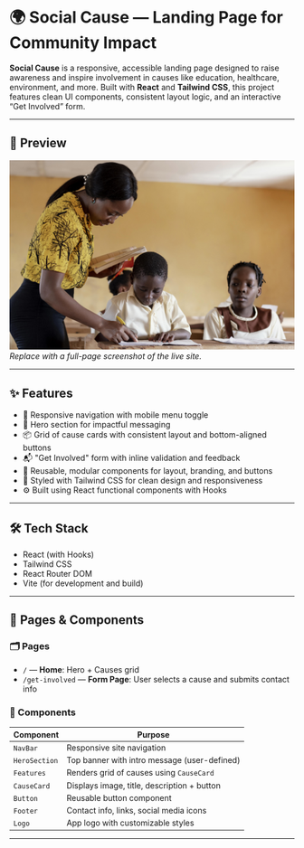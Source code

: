 # 🌍 Social Cause — Landing Page for Community Impact

**Social Cause** is a responsive, accessible landing page designed to raise awareness and inspire involvement in causes like education, healthcare, environment, and more. Built with **React** and **Tailwind CSS**, this project features clean UI components, consistent layout logic, and an interactive “Get Involved” form.

---

## 📸 Preview

![Preview Screenshot](./public/assets/images/education-for-all.jpg)  
*Replace with a full-page screenshot of the live site.*

---

## ✨ Features

- 🔹 Responsive navigation with mobile menu toggle
- 🎯 Hero section for impactful messaging
- 📦 Grid of cause cards with consistent layout and bottom-aligned buttons
- 📬 "Get Involved" form with inline validation and feedback
- 🧩 Reusable, modular components for layout, branding, and buttons
- 🎨 Styled with Tailwind CSS for clean design and responsiveness
- ⚙️ Built using React functional components with Hooks

---

## 🛠 Tech Stack

- React (with Hooks)
- Tailwind CSS
- React Router DOM
- Vite (for development and build)

---

## 🧱 Pages & Components

### 🗂️ Pages
- `/` — **Home**: Hero + Causes grid
- `/get-involved` — **Form Page**: User selects a cause and submits contact info

### 🧩 Components

| Component      | Purpose                                      |
|----------------|----------------------------------------------|
| `NavBar`       | Responsive site navigation                   |
| `HeroSection`  | Top banner with intro message (user-defined) |
| `Features`     | Renders grid of causes using `CauseCard`     |
| `CauseCard`    | Displays image, title, description + button  |
| `Button`       | Reusable button component                    |
| `Footer`       | Contact info, links, social media icons      |
| `Logo`         | App logo with customizable styles            |

---


